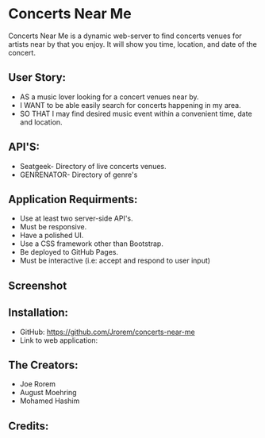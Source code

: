 # Concerts Near Me

Concerts Near Me is a dynamic web-server to find concerts venues for artists near by that you enjoy. 
It will show you time, location, and date of the concert. 

## User Story:
* AS a music lover looking for a concert venues near by.
* I WANT to be able easily search for concerts happening in my area.
* SO THAT I may find desired music event within a convenient time, date and location.

## API'S:
* Seatgeek- Directory of live concerts venues.  
* GENRENATOR- Directory of genre's 

## Application Requirments:
* Use at least two server-side API's.
* Must be responsive.
* Have a polished UI.
* Use a CSS framework other than Bootstrap.
* Be deployed to GitHub Pages.
* Must be interactive (i.e: accept and respond to user input)

## Screenshot

## Installation:
* GitHub: https://github.com/Jrorem/concerts-near-me
* Link to web application:


## The Creators:
* Joe Rorem
* August Moehring
* Mohamed Hashim 

## Credits:
